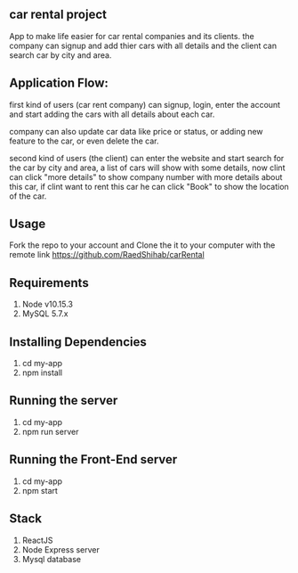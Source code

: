## car rental project

App to make life easier for car rental companies and its clients.
the company can signup and add thier cars with all details and the client can search car by city and area.

## Application Flow:
first kind of users (car rent company) can signup, login, enter the account and start adding the cars with all details     about each car.

company can also update car data like price or status, or adding new feature to the car, or even delete the car.

second kind of users (the client) can enter the website and start search for the car by city and area, a list of cars will show with some details, now clint can click "more details" to show company number with more details about this car, if clint want to rent this car he can click "Book" to show the location of the car.

## Usage
Fork the repo to your account and Clone the it to your computer with the remote link https://github.com/RaedShihab/carRental

## Requirements

1. Node v10.15.3
2. MySQL 5.7.x

## Installing Dependencies

1. cd my-app 
2. npm install

## Running the server

1. cd my-app
2. npm run server

## Running the Front-End server

1. cd my-app
2. npm start

## Stack

1. ReactJS 
2. Node Express server
3. Mysql database
